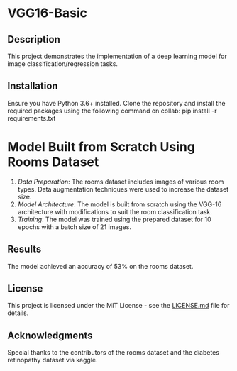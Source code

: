 # VGG16-Basic

## Description
This project demonstrates the implementation of a deep learning model for image classification/regression tasks.

## Installation
Ensure you have Python 3.6+ installed. Clone the repository and install the required packages using the following command on collab:
pip install -r requirements.txt

# Model Built from Scratch Using Rooms Dataset
1. *Data Preparation*: The rooms dataset includes images of various room types. Data augmentation techniques were used to increase the dataset size.
2. *Model Architecture*: The model is built from scratch using the VGG-16 architecture with modifications to suit the room classification task.
3. *Training*: The model was trained using the prepared dataset for 10 epochs with a batch size of 21 images.

## Results
The model achieved an accuracy of 53% on the rooms dataset.

## License
This project is licensed under the MIT License - see the [LICENSE.md](LICENSE.md) file for details.

## Acknowledgments
Special thanks to the contributors of the rooms dataset and the diabetes retinopathy dataset via kaggle.
